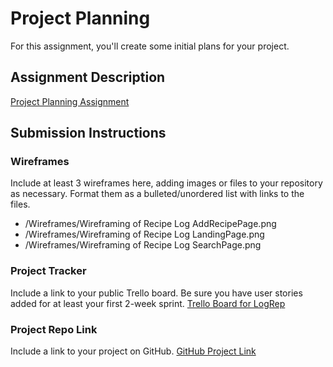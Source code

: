 # Project Planning
For this assignment, you'll create some initial plans for your project.

## Assignment Description
[Project Planning Assignment](https://education.launchcode.org/liftoff/modules/assignments/project-planning)

## Submission Instructions

### Wireframes

Include at least 3 wireframes here, adding images or files to your repository as necessary. Format them as a bulleted/unordered list with links to the files.
* /Wireframes/Wireframing of Recipe Log AddRecipePage.png
* /Wireframes/Wireframing of Recipe Log LandingPage.png
* /Wireframes/Wireframing of Recipe Log SearchPage.png

### Project Tracker

Include a link to your public Trello board. Be sure you have user stories added for at least your first 2-week sprint.
[Trello Board for LogRep](https://trello.com/b/6y1DImgw/unit-3-project)

### Project Repo Link

Include a link to your project on GitHub.
[GitHub Project Link](https://github.com/Krystel-M/LogRep)
